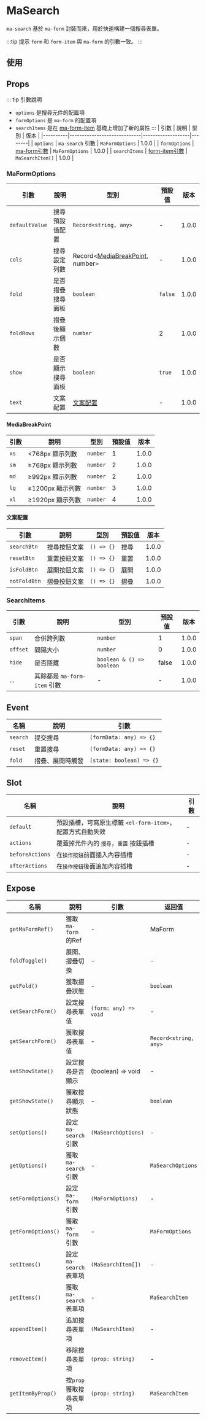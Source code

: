 # MaSearch

`ma-search` 基於 `ma-form` 封裝而來，用於快速構建一個搜尋表單。

:::tip 提示
`form` 和 `form-item` 與 `ma-form` 的引數一致。
:::

## 使用
<DemoPreview dir="demos/ma-search" />

## Props
::: tip 引數說明
- `options` 是搜尋元件的配置項
- `formOptions` 是 `ma-form` 的配置項
- `searchItems` 是在 [ma-form-item](ma-form#maformitem) 基礎上增加了新的屬性
:::
| 引數       | 說明                          | 型別         | 版本    |
|----------|-----------------------------|-------------------|--------|
| `options` | `ma-search` 引數              | `MaFormOptions`   | 1.0.0 |
| `formOptions`  | [ma-form引數](ma-form#props)  | `MaFormOptions` | 1.0.0 |
| `searchItems`  | [form-item引數](#searchitems) | `MaSearchItem[]` | 1.0.0 |

### MaFormOptions
| 引數        | 說明       | 型別                                                  | 預設值     | 版本    |
|-----------|----------|-----------------------------------------------------|---------|-------|
| `defaultValue` | 搜尋預設值配置  | `Record<string, any>`                               | -       | 1.0.0 |
| `cols` | 搜尋設定列數   | Record<[MediaBreakPoint](#mediabreakpoint), number> | -       | 1.0.0 |
| `fold` | 是否摺疊搜尋面板 | `boolean`                                           | `false` | 1.0.0 |
| `foldRows` | 摺疊後顯示個數  | `number`                                            | 2       | 1.0.0 |
| `show` | 是否顯示搜尋面板 | `boolean`                                           | `true`  | 1.0.0 |
| `text` | 文案配置     | [文案配置](#文案配置)                                   | -       | 1.0.0 |

#### MediaBreakPoint
| 引數   | 說明           | 型別       | 預設值 | 版本    |
|------|--------------|----------|-----|-------|
| `xs` | <768px 顯示列數  | `number` | 1   | 1.0.0 |
| `sm` | ≥768px 顯示列數  | `number` | 2   | 1.0.0 |
| `md` | ≥992px 顯示列數  | `number` | 2   | 1.0.0 |
| `lg` | ≥1200px 顯示列數     | `number` | 3   | 1.0.0 |
| `xl` | ≥1920px 顯示列數     | `number` | 4   | 1.0.0 |

#### 文案配置
| 引數           | 說明        | 型別         | 預設值 | 版本    |
|--------------|-----------|------------|----|-------|
| `searchBtn`  | 搜尋按鈕文案  | `() => {}` | 搜尋 | 1.0.0 |
| `resetBtn`   | 重置按鈕文案  |  `() => {}`   | 重置 | 1.0.0 |
| `isFoldBtn`  | 展開按鈕文案  |  `() => {}`   | 展開 | 1.0.0 |
| `notFoldBtn` | 摺疊按鈕文案  |  `() => {}`   | 摺疊 | 1.0.0 |

### SearchItems

| 引數       | 說明                     | 型別                        | 預設值 | 版本    |
|----------|------------------------|---------------------------|---|-------|
| `span`   | 合併跨列數                  | `number`                  | 1 | 1.0.0 |
| `offset` | 間隔大小                   | `number`                  | 0 | 1.0.0 |
| `hide`   | 是否隱藏                   | `boolean & () => boolean` | false | 1.0.0 |
| ...      | 其餘都是 `ma-form-item` 引數 | -                         | - | 1.0.0 |

## Event

| 名稱              | 說明       | 引數                       |
|-----------------|----------|--------------------------|
| `search`       | 提交搜尋     | `(formData: any) => {}`               |
| `reset`        | 重置搜尋     | `(formData: any) => {}`  |
| `fold`        | 摺疊、展開時觸發 | `(state: boolean) => {}` |

## Slot

| 名稱              | 說明                                   | 引數 |
|-----------------|--------------------------------------|----|
| `default`       | 預設插槽，可寫原生標籤 `<el-form-item>`，配置方式自動失效 | -  |
| `actions`        | 覆蓋掉元件內的 `搜尋`，`重置` 按鈕插槽               | -  |
| `beforeActions`        | 在`操作按鈕`前面插入內容插槽                      | -  |
| `afterActions`        | 在`操作按鈕`後面追加內容插槽                      | -  |

## Expose
| 名稱                | 說明                 | 引數                    | 返回值                   |
|-------------------|--------------------|-----------------------|-----------------------|
| `getMaFormRef()`  | 獲取 `ma-form` 的Ref  | -                     | MaForm                |
| `foldToggle()`    | 展開、摺疊切換            | -                     | -                     |
| `getFold()`       | 獲取摺疊狀態             | -                     | `boolean`             |
| `setSearchForm()` | 設定搜尋表單值            | `(form: any) => void` | -                     |
| `getSearchForm()` | 獲取搜尋表單值            | -                     | `Record<string, any>` |
| `setShowState()`  | 設定搜尋是否顯示           | (boolean) => void     | -                     |
| `getShowState()`  | 獲取搜尋顯示狀態           | -                     | `boolean`             |
| `setOptions()`    | 設定 `ma-search` 引數  | `(MaSearchOptions)`   | -                     |
| `getOptions()`    | 獲取 `ma-search` 引數  | -                     | `MaSearchOptions`     |
| `setFormOptions()`      | 設定 `ma-form` 引數    | `(MaFormOptions)`     | -                     |
| `getFormOptions()`      | 獲取 `ma-form` 引數    | -                     | `MaFormOptions`       |
| `setItems()`      | 設定 `ma-search` 表單項 | `(MaSearchItem[])`    | -                     |
| `getItems()`      | 獲取 `ma-search` 表單項 | -                     | `MaSearchItem`                     |
| `appendItem()`    | 追加搜尋表單項              | `(MaSearchItem)`        | -                     |
| `removeItem()`    | 移除搜尋表單項              | `(prop: string)`      | -                     |
| `getItemByProp()` | 按`prop`獲取搜尋表單項     | `(prop: string)`      | `MaSearchItem`          |

